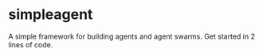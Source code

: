 # simpleagent
A simple framework for building agents and agent swarms.  Get started in 2 lines of code.
